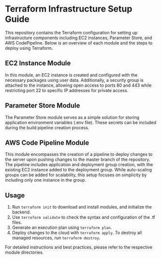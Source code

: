 # Terraform Infrastructure Setup Guide

This repository contains the Terraform configuration for setting up infrastructure components including EC2 instances, Parameter Store, and AWS CodePipeline. Below is an overview of each module and the steps to deploy using Terraform.

## EC2 Instance Module
In this module, an EC2 instance is created and configured with the necessary packages using user data. Additionally, a security group is attached to the instance, allowing open access to ports 80 and 443 while restricting port 22 to specific IP addresses for private access.

## Parameter Store Module
The Parameter Store module serves as a simple solution for storing application environment variables (.env file). These secrets can be included during the build pipeline creation process.

## AWS Code Pipeline Module
This module encompasses the creation of a pipeline to deploy changes to the server upon pushing changes to the master branch of the repository. The pipeline includes application and deployment group creation, with the existing EC2 instance added to the deployment group. While auto-scaling groups can be added for scalability, this setup focuses on simplicity by including only one instance in the group.

## Usage
1. Run `terraform init` to download and install modules, and initialize the backend.
2. Use `terraform validate` to check the syntax and configuration of the .tf files.
3. Generate an execution plan using `terraform plan`.
4. Deploy changes to the cloud with `terraform apply`.
To destroy all managed resources, run `terraform destroy`.


For detailed instructions and best practices, please refer to the respective module directories.

